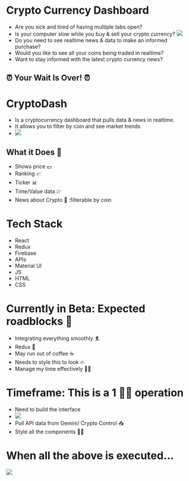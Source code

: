 # Crypto Currency Dashboard
- Are you sick and tired of having multiple tabs open?
- Is your computer slow while you buy & sell your crypto currency?
![](https://media.giphy.com/media/XIS4ARkxVah4A/giphy.gif)
- Do you need to see realtime news & data to make an informed purchase?
- Would you like to see all your coins being traded in realtime?
- Want to stay informed with the latest crypto currency news?

## :alarm_clock: Your Wait Is Over! :alarm_clock:

# CryptoDash 
- Is a cryptocurrency dashboard that pulls data & news in realtime. 
- It allows you to filter by coin and see market trends
- ![](https://media.giphy.com/media/xUA7bdUwVKAxUwP2SY/giphy.gif)


## What it Does :high_brightness:
- Shows price :dollar:
- Ranking :chart_with_upwards_trend:
- Ticker :bar_chart:
- Time/Value data 	:chart:
- News about Crypto :newspaper: :filterable by coin 

# Tech Stack
- React
- Redux 
- Firebase
- APIs
- Material UI
- JS
- HTML 
- CSS

# Currently in Beta: Expected roadblocks :construction:
- Integrating everything smoothly :surfer:
- Redux :zombie:
- May run out of coffee :coffee:
- Needs to style this to look :fire:
- Manage my time effectively :mage_woman:

# Timeframe: This is a 1 :woman_technologist: operation 
+ Need to build the interface 
+ ![](https://media.giphy.com/media/gZuxOq7zSL5DO/giphy.gif)
+ Pull API data from Gemini/ Crypto Control :inbox_tray:
+ Style all the components :haircut_woman:

# When all the above is executed...
![](https://media.giphy.com/media/UTjccaRoigEJx2DKnk/giphy.gif)
